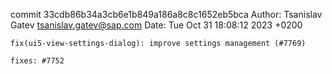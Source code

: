 commit 33cdb86b34a3cb6e1b849a186a8c8c1652eb5bca
Author: Tsanislav Gatev <tsanislav.gatev@sap.com>
Date:   Tue Oct 31 18:08:12 2023 +0200

    fix(ui5-view-settings-dialog): improve settings management (#7769)
    
    fixes: #7752
